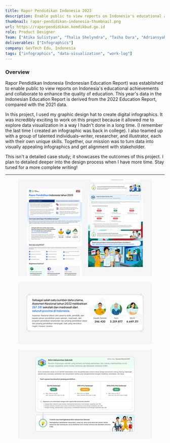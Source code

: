 ```yaml
---
title: Rapor Pendidikan Indonesia 2023
description: Enable public to view reports on Indonesia's educational achievements and collaborate to enhance the quality of education. 
thumbnail: rapor-pendidikan-indonesia-thumbnail.png
url: https://raporpendidikan.kemdikbud.go.id
role: Product Designer
Team: ["Atika Sulistyan", "Thalia Shelyndra", "Tasha Dara", "Adriansyah Mursalin", ]
deliverables: ["Infographics"]
company: GovTech Edu, Indonesia
tags: ["infographics", "data-visualization", "work-log"]
---
```


### Overview

<p class="body-large">Rapor Pendidikan Indonesia (Indonesian Education Report) was established to enable public to view reports on Indonesia's educational achievements and collaborate to enhance the quality of education. This year's data in the Indonesian Education Report is derived from the 2022 Education Report, compared with the 2021 data.</p>

In this project, I used my graphic design hat to create digital infographics. It was incredibly exciting to work on this project because it allowed me to explore data visualization in a way I hadn't done in a long time. (I remember the last time I created an infographic was back in college). I also teamed up with a group of talented individuals–writer, researcher, and illustrator, each with their own unique skills. Together, our mission was to turn data into visually appealing infographics and get alignment with stakeholder.

This isn't a detailed case study; it showcases the outcomes of this project. I plan to detailed deeper into the design process when I have more time. Stay tuned for a more complete writing!

---

<figure>
    <img src="img-preview-infographics.jpg" alt="Preview of infographics" /> 
</figure>

<figure>
    <img src="img-sumber-data-detail.jpg" alt="Preview of national assesment data" /> 
</figure>

<figure>
    <img src="img-indikator-detail.jpg" alt="Preview of indikator details" /> 
</figure>
